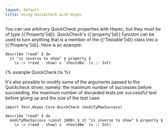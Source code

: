 ```yaml
---
layout: default
title: Using QuickCheck with Hspec
---
```


You can use arbitrary QuickCheck properties with Hspec, but they must be of
type {{'Property'|id}}.  QuickCheck's {{'property'|id}} function can be used to
turn anything that is a member of the {{'Testable'|id}} class into a
{{'Property'|id}}.  Here is an example:

```hspec
describe "read" $ do
  it "is inverse to show" $ property $
    \x -> (read . show) x `shouldBe` (x :: Int)
```

{% example QuickCheck.hs %}

It's also possible to modify some of the arguments passed to the Quickcheck
driver, namely: the maximum number of successes before succeeding, the maximum
number of discarded tests per successful test before giving up and the size of
the test case:

```hspec
import Test.Hspec.Core.QuickCheck (modifyMaxSuccess)

describe "read" $ do
  modifyMaxSuccess (const 1000) $ it "is inverse to show" $ property $
    \x -> (read . show) x `shouldBe` (x :: Int)
```
